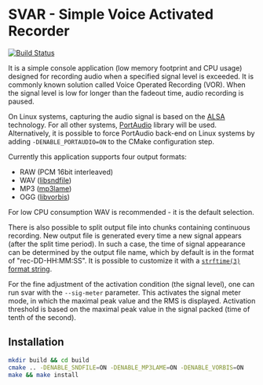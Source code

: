 # SVAR - Simple Voice Activated Recorder

[![Build Status](https://github.com/arkq/svar/actions/workflows/build-and-test.yaml/badge.svg)](https://github.com/arkq/svar/actions/workflows/build-and-test.yaml)

It is a simple console application (low memory footprint and CPU usage) designed for recording
audio when a specified signal level is exceeded. It is commonly known solution called Voice
Operated Recording (VOR). When the signal level is low for longer than the fadeout time, audio
recording is paused.

On Linux systems, capturing the audio signal is based on the [ALSA](http://www.alsa-project.org/)
technology. For all other systems, [PortAudio](http://www.portaudio.com/) library will be used.
Alternatively, it is possible to force PortAudio back-end on Linux systems by adding
`-DENABLE_PORTAUDIO=ON` to the CMake configuration step.

Currently this application supports four output formats:

- RAW (PCM 16bit interleaved)
- WAV ([libsndfile](http://www.mega-nerd.com/libsndfile/))
- MP3 ([mp3lame](http://lame.sourceforge.net/))
- OGG ([libvorbis](http://www.xiph.org/vorbis/))

For low CPU consumption WAV is recommended - it is the default selection.

There is also possible to split output file into chunks containing continuous recording. New
output file is generated every time a new signal appears (after the split time period). In such a
case, the time of signal appearance can be determined by the output file name, which by default is
in the format of "rec-DD-HH:MM:SS". It is possible to customize it with a [`strftime(3)` format
string](https://man7.org/linux/man-pages/man3/strftime.3.html).

For the fine adjustment of the activation condition (the signal level), one can run svar with the
`--sig-meter` parameter. This activates the signal meter mode, in which the maximal peak value and
the RMS is displayed. Activation threshold is based on the maximal peak value in the signal
packed (time of tenth of the second).

## Installation

```sh
mkdir build && cd build
cmake .. -DENABLE_SNDFILE=ON -DENABLE_MP3LAME=ON -DENABLE_VORBIS=ON
make && make install
```
